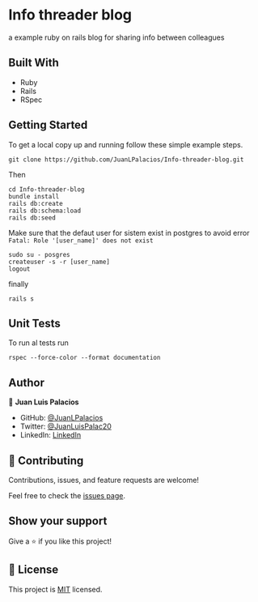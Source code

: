 # Info threader blog

a example ruby on rails blog for sharing info between colleagues

## Built With

- Ruby
- Rails
- RSpec


## Getting Started

To get a local copy up and running follow these simple example steps.

```
git clone https://github.com/JuanLPalacios/Info-threader-blog.git
```
Then
```
cd Info-threader-blog
bundle install
rails db:create
rails db:schema:load
rails db:seed
```
Make sure that the defaut user for sistem exist in postgres to avoid error `Fatal: Role '[user_name]' does not exist` 
```
sudo su - posgres
createuser -s -r [user_name]
logout
```
finally
```
rails s
```

## Unit Tests

To run al tests run

```
rspec --force-color --format documentation
```


## Author

👤 **Juan Luis Palacios**

- GitHub: [@JuanLPalacios](https://github.com/JuanLPalacios)
- Twitter: [@JuanLuisPalac20](https://twitter.com/twitterhandle)
- LinkedIn: [LinkedIn](https://www.linkedin.com/in/juan-luis-palacios-p%C3%A9rez-95b39a228/)

## 🤝 Contributing

Contributions, issues, and feature requests are welcome!

Feel free to check the [issues page](../../issues/).

## Show your support

Give a ⭐️ if you like this project!

## 📝 License

This project is [MIT](./LICENSE) licensed.

